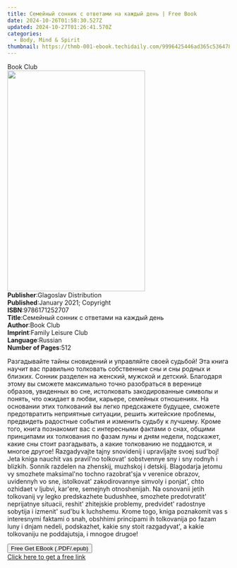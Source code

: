 ```yaml
---
title: Семейный сонник с ответами на каждый день | Free Book
date: 2024-10-26T01:58:30.527Z
updated: 2024-10-27T01:26:41.570Z
categories:
  - Body, Mind & Spirit
thumbnail: https://thmb-001-ebook.techidaily.com/9996425446ad365c536478cece85719e913f89e7650b55cd4bc5261bfb760a72.jpg
---
```

<main id="book-container">
  <div class="flex flex-col">
    <div class="book-brief flex-1 py-6 px-4 sm:p-6 md:py-10 md:px-8">
      <!-- brief-->
      <div class="book-brief-main">Book Club</div>
    </div>
    <div
      class="book-meta-info flex-1 grid gap-4 col-start-1 col-end-3 row-start-1 sm:mb-6 sm:grid-cols-4 lg:gap-6 lg:col-start-2 lg:row-end-6 lg:row-span-6 lg:mb-0"
    >
      <div
        class="book-meta-info-left place-content-center mt-4 p-4 text-sm leading-6 col-start-2 col-span-2 dark:text-slate-400"
      >
        <img
          class="w-full h-500 object-cover rounded-lg sm:h-255 sm:col-span-2 lg:col-span-full"
          src="https://img-001-ebook.techidaily.com/a6a409abd15d14be18e81a19f457413ac93dd501c3c3a42d9fdd1f4d63fd8efe.jpg"
          alt=""
          width="312"
          height="500"
        />
      </div>
      <div
        class="book-meta-info-right mt-2 col-start-1 row-start-2 col-span-3 self-center"
      >
        <!-- meta data  -->
        <div class="flex flex-col px-4 md:px-8">
          <div class="flex-1">
            <strong>Publisher</strong>:<span class="px-2"
              >Glagoslav Distribution</span
            >
          </div>
          <div class="flex-1">
            <strong>Published</strong>:<span class="px-2"
              >January 2021; Copyright</span
            >
          </div>
          <div class="flex-1">
            <strong>ISBN</strong>:<span class="px-2">9786171252707</span>
          </div>
          <div class="flex-1">
            <strong>Title</strong>:<span class="px-2"
              >Семейный сонник с ответами на каждый день</span
            >
          </div>
          <div class="flex-1">
            <strong>Author</strong>:<span class="px-2">Book Club</span>
          </div>
          <div class="flex-1">
            <strong>Imprint</strong>:<span class="px-2"
              >Family Leisure Club</span
            >
          </div>
          <div class="flex-1">
            <strong>Language</strong>:<span class="px-2">Russian</span>
          </div>
          <div class="flex-1">
            <strong>Number of Pages</strong>:<span class="px-2">512</span>
          </div>
        </div>
      </div>
    </div>
    <div class="book-description flex-1 py-6 px-4 sm:p-6 md:py-10 md:px-8">
      <div class="book-description-main">
        <div accordion-content="" id="description">
          <p>
            Разгадывайте тайны сновидений и управляйте своей судьбой! Эта книга
            научит вас правильно толковать собственные сны и сны родных и
            близких. Сонник разделен на женский, мужской и детский. Благодаря
            этому вы сможете максимально точно разобраться в веренице образов,
            увиденных во сне, истолковать закодированные символы и понять, что
            ожидает в любви, карьере, семейных отношениях. На основании этих
            толкований вы легко предскажете будущее, сможете предотвратить
            неприятные ситуации, решить житейские проблемы, предвидеть радостные
            события и изменить судьбу к лучшему. Кроме того, книга познакомит
            вас с интересными фактами о снах, общими принципами их толкования по
            фазам луны и дням недели, подскажет, какие сны стоит разгадывать, а
            какие толкованию не поддаются, и многое другое! Razgadyvajte tajny
            snovidenij i upravljajte svoej sud'boj! Jeta kniga nauchit vas
            pravil'no tolkovat' sobstvennye sny i sny rodnyh i blizkih. Sonnik
            razdelen na zhenskij, muzhskoj i detskij. Blagodarja jetomu vy
            smozhete maksimal'no tochno razobrat'sja v verenice obrazov,
            uvidennyh vo sne, istolkovat' zakodirovannye simvoly i ponjat', chto
            ozhidaet v ljubvi, kar'ere, semejnyh otnoshenijah. Na osnovanii
            jetih tolkovanij vy legko predskazhete budushhee, smozhete
            predotvratit' neprijatnye situacii, reshit' zhitejskie problemy,
            predvidet' radostnye sobytija i izmenit' sud'bu k luchshemu. Krome
            togo, kniga poznakomit vas s interesnymi faktami o snah, obshhimi
            principami ih tolkovanija po fazam luny i dnjam nedeli, podskazhet,
            kakie sny stoit razgadyvat', a kakie tolkovaniju ne poddajutsja, i
            mnogoe drugoe!
          </p>
        </div>
        <div class="accordion-fader"></div>
      </div>
    </div>
    <div class="book-excerpts flex-1 py-6 px-4 sm:p-6 md:py-10 md:px-8"></div>
    <div
      class="book-about-author flex-1 py-6 px-4 sm:p-6 md:py-10 md:px-8"
    ></div>
    <div class="book-free-get flex-1 py-6 px-4 sm:p-6 md:py-10 md:px-8">
      <button
        id="btn-free-get"
        class="bg-blue-500 hover:bg-blue-700 text-white font-bold py-2 px-4 rounded"
      >
        Free Get EBook (.PDF/.epub)
      </button>
      <div id="countdown-display" class="px-2 text-lg mt-2"></div>
      <a
        id="free-link"
        class="hidden bg-blue-500 hover:bg-blue-700 text-white font-bold py-2 px-4 rounded"
        href="https://www.ebooks.com/en-us/book/210234675/ebook/book-club/"
        target="_blank"
        >Click here to get a free link</a
      >
    </div>
    <script>
      let countdownTime = 0;
      let countdownInterval = null;
      document
        .getElementById('btn-free-get')
        .addEventListener('click', startCountdown);
      function startCountdown() {
        countdownTime = new Date().getTime() + 60000 * 3;
        countdownInterval = setInterval(updateCountdown, 1000);
        document.getElementById('btn-free-get').disabled = true;
        document
          .getElementById('btn-free-get')
          .classList.add('bg-gray-500', 'cursor-not-allowed');
      }
      function updateCountdown() {
        let currentTime = new Date().getTime();
        let timeLeft = countdownTime - currentTime;
        let secondsLeft = Math.floor(timeLeft / 1000);
        document.getElementById('countdown-display').innerHTML =
          `Remaining time: ${secondsLeft} seconds.`;
        if (secondsLeft <= 0) {
          clearInterval(countdownInterval);
          document.getElementById('btn-free-get').classList.add('hidden');
          document.getElementById('free-link').classList.remove('hidden');
          document.getElementById('countdown-display').innerHTML = '';
        }
      }
    </script>
  </div>
</main>

<ins class="adsbygoogle"
      style="display:block"
      data-ad-client="ca-pub-7571918770474297"
      data-ad-slot="8358498916"
      data-ad-format="auto"
      data-full-width-responsive="true"></ins>
    